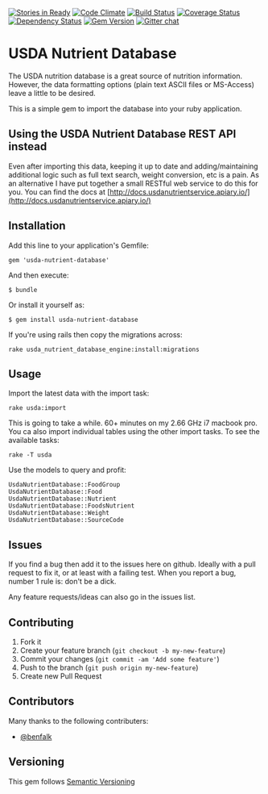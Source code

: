 [![Stories in Ready](https://badge.waffle.io/mattbeedle/usda-nutrient-database.png?label=ready)](https://waffle.io/mattbeedle/usda-nutrient-database)
[![Code
Climate](https://codeclimate.com/github/mattbeedle/usda-nutrient-database.png)](https://codeclimate.com/github/mattbeedle/usda-nutrient-database)
[![Build
Status](https://travis-ci.org/mattbeedle/usda-nutrient-database.png?branch=master)](https://travis-ci.org/mattbeedle/usda-nutrient-database)
[![Coverage
Status](https://coveralls.io/repos/mattbeedle/usda-nutrient-database/badge.png)](https://coveralls.io/r/mattbeedle/usda-nutrient-database)
[![Dependency
Status](https://gemnasium.com/mattbeedle/usda-nutrient-database.png)](https://gemnasium.com/mattbeedle/usda-nutrient-database)
[![Gem
Version](https://badge.fury.io/rb/usda-nutrient-database.png)](http://badge.fury.io/rb/usda-nutrient-database)
[![Gitter
chat](https://badges.gitter.im/mattbeedle/usda-nutrient-database.png)](https://gitter.im/mattbeedle/usda-nutrient-database)

# USDA Nutrient Database

The USDA nutrition database is a great source of nutrition information. However,
the data formatting options (plain text ASCII files or MS-Access) leave a little
to be desired.

This is a simple gem to import the database into your ruby application.

## Using the USDA Nutrient Database REST API instead

Even after importing this data, keeping it up to date and adding/maintaining
additional logic such as full text search, weight conversion, etc is a pain. As
an alternative I have put together a small RESTful web service to do this for you.
You can find the docs at
[http://docs.usdanutrientservice.apiary.io/](http://docs.usdanutrientservice.apiary.io/)

## Installation

Add this line to your application's Gemfile:

    gem 'usda-nutrient-database'

And then execute:

    $ bundle

Or install it yourself as:

    $ gem install usda-nutrient-database

If you're using rails then copy the migrations across:
```
rake usda_nutrient_database_engine:install:migrations
```

## Usage

Import the latest data with the import task:
```
rake usda:import
```
This is going to take a while. 60+ minutes on my 2.66 GHz i7 macbook pro. You ca
also import individual tables using the other import tasks. To see the available
tasks:
```
rake -T usda
```

Use the models to query and profit:
```
UsdaNutrientDatabase::FoodGroup
UsdaNutrientDatabase::Food
UsdaNutrientDatabase::Nutrient
UsdaNutrientDatabase::FoodsNutrient
UsdaNutrientDatabase::Weight
UsdaNutrientDatabase::SourceCode
```

## Issues

If you find a bug then add it to the issues here on github. Ideally with a pull
request to fix it, or at least with a failing test. When you report a bug,
number 1 rule is: don't be a dick.

Any feature requests/ideas can also go in the issues list.

## Contributing

1. Fork it
2. Create your feature branch (`git checkout -b my-new-feature`)
3. Commit your changes (`git commit -am 'Add some feature'`)
4. Push to the branch (`git push origin my-new-feature`)
5. Create new Pull Request

## Contributors

Many thanks to the following contributers:

- [@benfalk](https://github.com/benfalk)

## Versioning

This gem follows [Semantic Versioning](http://semver.org)

